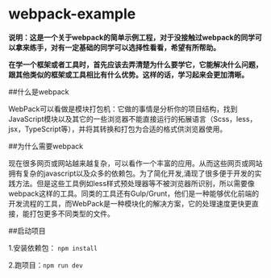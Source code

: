 # webpack-example
****说明：这是一个关于webpack的简单示例工程，对于没接触过webpack的同学可以拿来练手，对有一定基础的同学可以选择性看看，希望有所帮助。****



**在学一个框架或者工具时，首先应该去弄清楚为什么要学它，它能解决什么问题，跟其他类似的框架或工具相比有什么优势。这样的话，学习起来会更加清晰。**


##什么是webpack


WebPack可以看做是模块打包机：它做的事情是分析你的项目结构，找到JavaScript模块以及其它的一些浏览器不能直接运行的拓展语言（Scss，less，jsx，TypeScript等），并将其转换和打包为合适的格式供浏览器使用。


##为什么需要webpack


现在很多网页或网站越来越复杂，可以看作一个丰富的应用。从而这些网页或网站拥有复杂的javascript以及众多的依赖包。为了简化开发,涌现了很多便于开发的实践方法。但是这些工具例如less样式预处理器等不被浏览器所识别，所以需要像webpack这样的工具。同类的工具还有Gulp/Grunt，他们是一种能够优化前端的开发流程的工具，而WebPack是一种模块化的解决方案，它的处理速度更快更直接，能打包更多不同类型的文件。

##启动项目


1.安装依赖包：
`npm install`

2.跑项目：`npm run dev`




